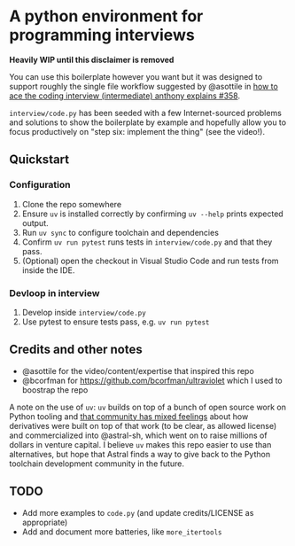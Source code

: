 # A python environment for programming interviews
**Heavily WIP until this disclaimer is removed**

You can use this boilerplate however you want but it was designed to support roughly the single file workflow suggested by @asottile in [how to ace the coding interview (intermediate) anthony explains #358](https://www.youtube.com/watch?v=eVNkO6g0fP8). 

`interview/code.py` has been seeded with a few Internet-sourced problems and solutions to show the boilerplate by example and hopefully allow you to focus productively on "step six: implement the thing" (see the video!).

## Quickstart
### Configuration
1. Clone the repo somewhere
1. Ensure `uv` is installed correctly by confirming `uv --help` prints expected output.
1. Run `uv sync` to configure toolchain and dependencies
1. Confirm `uv run pytest` runs tests in `interview/code.py` and that they pass.
1. (Optional) open the checkout in Visual Studio Code and run tests from inside the IDE.

### Devloop in interview
1. Develop inside `interview/code.py`
2. Use pytest to ensure tests pass, e.g. `uv run pytest`

## Credits and other notes
* @asottile for the video/content/expertise that inspired this repo
* @bcorfman for https://github.com/bcorfman/ultraviolet which I used to boostrap the repo

A note on the use of `uv`: `uv` builds on top of a bunch of open source work on Python tooling and [that community has mixed feelings](https://www.youtube.com/watch?v=XzW4-KEB664) about how derivatives were built on top of that work (to be clear, as allowed license) and commercialized into @astral-sh, which went on to raise millions of dollars in venture capital. I believe `uv` makes this repo easier to use than alternatives, but hope that Astral finds a way to give back to the Python toolchain development community in the future.


## TODO
* Add more examples to `code.py` (and update credits/LICENSE as appropriate)
* Add and document more batteries, like `more_itertools`


